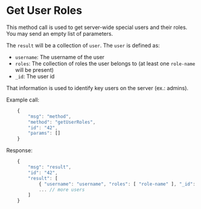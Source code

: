 # Get User Roles

This method call is used to get server-wide special users and their roles. You may send an empty list of parameters.

The `result` will be a collection of `user`. The `user` is defined as:

* `username`: The username of the user
* `roles`: The collection of roles the user belongs to (at least one `role-name` will be present)
* `_id`: The user id

That information is used to identify key users on the server (ex.: admins).

Example call:

```javascript
    {
        "msg": "method",
        "method": "getUserRoles",
        "id": "42",
        "params": []
    }
```

Response:

```javascript
    {
        "msg": "result",
        "id": "42",
        "result": [
            { "username": "username", "roles": [ "role-name" ], "_id": "user-id" },
            ... // more users
        ]
    }
```
